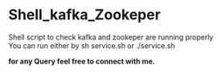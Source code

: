 # Shell_kafka_Zookeper
Shell script to check kafka and zookeper are running properly 
<br>
You can run either by sh service.sh or ./service.sh
<br>

**for any Query feel free to connect with me.**
